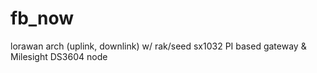 # fb_now
lorawan arch (uplink, downlink) w/ rak/seed sx1032 PI based gateway &amp; Milesight DS3604 node
